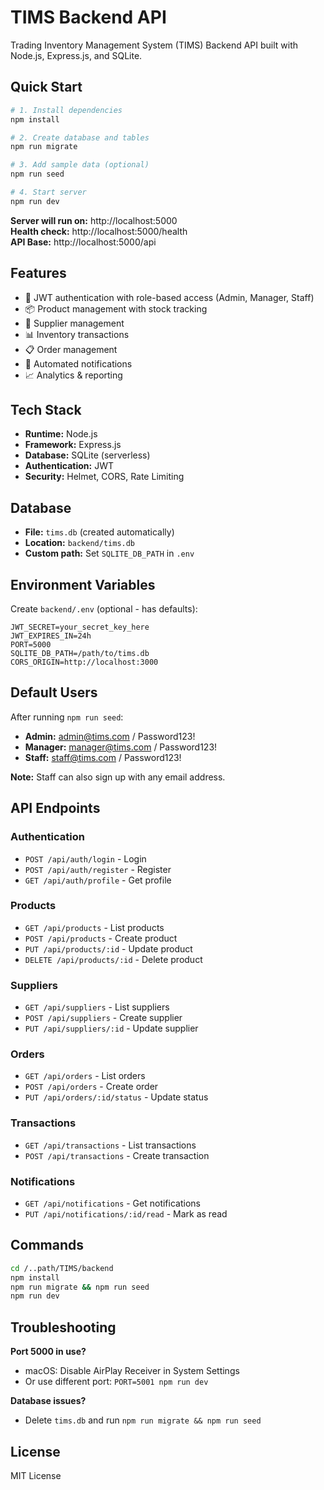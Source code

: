# TIMS Backend API

Trading Inventory Management System (TIMS) Backend API built with Node.js, Express.js, and SQLite.

## Quick Start

```bash
# 1. Install dependencies
npm install

# 2. Create database and tables
npm run migrate

# 3. Add sample data (optional)
npm run seed

# 4. Start server
npm run dev
```

**Server will run on:** http://localhost:5000  
**Health check:** http://localhost:5000/health  
**API Base:** http://localhost:5000/api

## Features

- 🔐 JWT authentication with role-based access (Admin, Manager, Staff)
- 📦 Product management with stock tracking
- 🏢 Supplier management
- 📊 Inventory transactions
- 📋 Order management
- 🔔 Automated notifications
- 📈 Analytics & reporting

## Tech Stack

- **Runtime:** Node.js
- **Framework:** Express.js
- **Database:** SQLite (serverless)
- **Authentication:** JWT
- **Security:** Helmet, CORS, Rate Limiting

## Database

- **File:** `tims.db` (created automatically)
- **Location:** `backend/tims.db`
- **Custom path:** Set `SQLITE_DB_PATH` in `.env`

## Environment Variables

Create `backend/.env` (optional - has defaults):

```env
JWT_SECRET=your_secret_key_here
JWT_EXPIRES_IN=24h
PORT=5000
SQLITE_DB_PATH=/path/to/tims.db
CORS_ORIGIN=http://localhost:3000
```

## Default Users

After running `npm run seed`:

- **Admin:** admin@tims.com / Password123!
- **Manager:** manager@tims.com / Password123!  
- **Staff:** staff@tims.com / Password123!

**Note:** Staff can also sign up with any email address.

## API Endpoints

### Authentication
- `POST /api/auth/login` - Login
- `POST /api/auth/register` - Register
- `GET /api/auth/profile` - Get profile

### Products
- `GET /api/products` - List products
- `POST /api/products` - Create product
- `PUT /api/products/:id` - Update product
- `DELETE /api/products/:id` - Delete product

### Suppliers
- `GET /api/suppliers` - List suppliers
- `POST /api/suppliers` - Create supplier
- `PUT /api/suppliers/:id` - Update supplier

### Orders
- `GET /api/orders` - List orders
- `POST /api/orders` - Create order
- `PUT /api/orders/:id/status` - Update status

### Transactions
- `GET /api/transactions` - List transactions
- `POST /api/transactions` - Create transaction

### Notifications
- `GET /api/notifications` - Get notifications
- `PUT /api/notifications/:id/read` - Mark as read

## Commands

```bash
cd /..path/TIMS/backend
npm install
npm run migrate && npm run seed
npm run dev
```

## Troubleshooting

**Port 5000 in use?**
- macOS: Disable AirPlay Receiver in System Settings
- Or use different port: `PORT=5001 npm run dev`

**Database issues?**
- Delete `tims.db` and run `npm run migrate && npm run seed`

## License

MIT License
